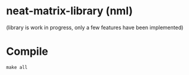 # neat-matrix-library (nml)

(library is work in progress, only a few features have been implemented)

# Compile

```
make all
```
